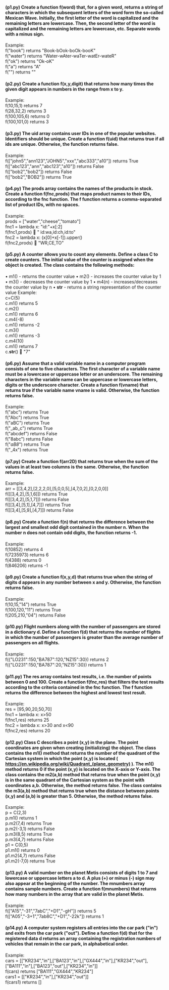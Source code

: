 #### (p1.py) Create a function f(word) that, for a given word, returns a string of characters in which the subsequent letters of the word form the so-called Mexican Wave. Initially, the first letter of the word is capitalized and the remaining letters are lowercase. Then, the second letter of the word is capitalized and the remaining letters are lowercase, etc. Separate words with a minus sign. 
 Example:\
 f("book") returns "Book-bOok-boOk-booK"\
 f("water") returns "Water-wAter-waTer-watEr-wateR"\
 f("ok") returns "Ok-oK"\
 f("a") returns "A"\
 f("") returns ""

#### (p2.py) Create a function f(x,y,digit) that returns how many times the given digit appears in numbers in the range from x to y. 
 Example:\
 f(10,15,1) returns 7\
 f(28,32,2) returns 3\
 f(100,105,6) returns 0\
 f(100,101,0) returns 3

#### (p3.py) The uid array contains user IDs in one of the popular websites. Identifiers should be unique. Create a function f(uid) that returns true if all ids are unique. Otherwise, the function returns false. 
 Example:\
 f(["john5","ann123","JOHN5","xxx","abc333","a10"]) returns True\
 f(["abc123","ann","abc123","a10"]) returns False\
 f(["bob2","bob2"]) returns False\
 f(["bob2","BOB2"]) returns True

#### (p4.py) The prods array contains the names of the products in stock. Create a function f(fnc,prods) that maps product names to their IDs, according to the fnc function. The f function returns a comma-separated list of product IDs, with no spaces. 
 Example:\
 prods = ["water","cheese","tomato"] \
 fnc1 = lambda x: "id:"+x[:2] \
 f(fnc1,prods)  " id:wa,id:ch,id:to"\
 fnc2 = lambda x: (x[0]+x[-1]).upper() \
 f(fnc2,prods)  "WR,CE,TO"

#### (p5.py) A counter allows you to count any elements. Define a class C to create counters. The initial value of the counter is assigned when the object is created. The class contains the following methods:
 •	m1() - returns the counter value
 •	m2() - increases the counter value by 1
 •	m3() - decreases the counter value by 1
 •	m4(n) - increases/decreases the counter value by n
 •	__str__ - returns a string representation of the counter value
   Example:\
   c=C(5)\
   c.m1() returns 5\
   c.m2()\
   c.m1() returns 6\
   c.m4(-8)\
   c.m1() returns -2\
   c.m3()\
   c.m1() returns -3\
   c.m4(10)\
   c.m1() returns 7\
   c.__str__()  "7"

#### (p6.py) Assume that a valid variable name in a computer program consists of one to five characters. The first character of a variable name must be a lowercase or uppercase letter or an underscore. The remaining characters in the variable name can be uppercase or lowercase letters, digits or the underscore character. Create a function f(vname) that returns true if the variable name vname is valid. Otherwise, the function returns false. 
 Example:\
 f("abc") returns True\
 f("Abc") returns True\
 f("aBC") returns True\
 f("_ab_c") returns True\
 f("abcdef") returns False\
 f("8abc") returns False\
 f("_aB8_") returns True\
 f("_4x") returns True

#### (p7.py) Create a function f(arr2D) that returns true when the sum of the values in at least two columns is the same. Otherwise, the function returns false. 
 Example:\
 arr = [[3,4,2],[2,2,2,0],[5,0,0,5],[4,7,0,2],[0,2,0,0]]\
 f([[3,4,2],[5,1,6]]) returns True\
 f([[3,4,2],[5,1,7]]) returns False\
 f([[3,4],[5,1],[4,7]]) returns True\
 f([[3,4],[5,9],[4,7]]) returns False

#### (p8.py) Create a function f(n) that returns the difference between the largest and smallest odd digit contained in the number n. When the number n does not contain odd digits, the function returns -1. 
 Example:\
 f(10852) returns 4\
 f(7235973) returns 6\
 f(4388) returns 0\
 f(846206) returns -1

#### (p9.py) Create a function f(x,y,d) that returns true when the string of digits d appears in any number between x and y. Otherwise, the function returns false. 
 Example:\
 f(10,15,"14") returns True\
 f(100,120,"11") returns True\
 f(205,210,"04") returns False

#### (p10.py) Flight numbers along with the number of passengers are stored in a dictionary d. Define a function f(d) that returns the number of flights in which the number of passengers is greater than the average number of passengers on all flights. 
 Example:\
 f({"LO231":150,"BA787":120,"NZ15":30}) returns 2\
 f({"LO231":150,"BA787":20,"NZ15":30}) returns 1

#### (p11.py) The res array contains test results, i.e. the number of points between 0 and 100. Create a function f(fnc,res) that filters the test results according to the criteria contained in the fnc function. The f function returns the difference between the highest and lowest test result. 
 Example:\
 res = [95,90,20,50,70]\
 fnc1 = lambda x: x>50\
 f(fnc1,res) returns 25\
 fnc2 = lambda x: x>30 and x<90\
 f(fnc2,res) returns 20

#### (p12.py) Class C describes a point (x,y) in the plane. The point coordinates are given when creating (initializing) the object. The class contains the m1() method that returns the number of the quadrant of the Cartesian system in which the point (x,y) is located ( https://en.wikipedia.org/wiki/Quadrant_(plane_geometry) ). The m1() method returns 0 if the point (x,y) is located on the X-axis or Y-axis. The class contains the m2(a,b) method that returns true when the point (x,y) is in the same quadrant of the Cartesian system as the point with coordinates a,b. Otherwise, the method returns false. The class contains the m3(a,b) method that returns true when the distance between points (x,y) and (a,b) is greater than 5. Otherwise, the method returns false. 
 Example:\
 p = C(2,3)\
 p.m1() returns 1\
 p.m2(7,4) returns True\
 p.m2(-3,1) returns False\
 p.m3(8,5) returns True\
 p.m3(4,7) returns False\
 p1 = C(0,5)\
 p1.m1() returns 0\
 p1.m2(4,7) returns False\
 p1.m2(-7,0) returns True

#### (p13.py) A valid number on the planet Metis consists of digits 1 to 7 and lowercase or uppercase letters a to d. A plus (+) or minus (-) sign may also appear at the beginning of the number. The mnumbers array contains sample numbers. Create a function f(mnumbers) that returns how many numbers in the array that are valid in the planet Metis. 
 Example:\
 f(["A15","-31","7abC","+D1","-gH"]) returns 5\
 f(["A05","-3+1","7ab8C","+D1","-22k"]) returns 1

#### (p14.py) A computer system registers all entries into the car park ("in") and exits from the car park ("out"). Define a function f(d) that for the registered data d returns an array containing the registration numbers of vehicles that remain in the car park, in alphabetical order. 
 Example:\
 cars = [["KR234","in"],["BA123","in"],["GX444","in"],["KR234","out"], ["BA111","in"],["BA123","out"],["KR234","in"]]\
 f(cars) returns ["BA111","GX444","KR234"]\
 cars1 = [["KR234","in"],["KR234","out"]]\
 f(cars1) returns []

